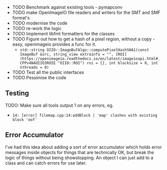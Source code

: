 * TODO Benchmark against existing tools - pymapconv
* TODO make OpenImageIO file readers and writers for the SMT and SMF format's
* TODO modernise the code
* TODO re-work the logic
* TODO Implement libfmt formatters for the classes
* TODO Figure out how to get a hash of a pixel region, without a copy - easy, openimageio provides a func for it.
	* `std::string OIIO::ImageBufAlgo::computePixelHashSHA1(const ImageBuf &src, string_view extrainfo = "", [ROI](https://openimageio.readthedocs.io/en/latest/imageioapi.html#_CPPv4N4OIIO3ROIE "OIIO::ROI") roi = {}, int blocksize = 0, int nthreads = 0)`
* TODO Test all the public interfaces
* TODO Pessimise the code

## Testing
TODO: Make sure all tools  output 1 on any errors, eg.
* `14: [error] filemap.cpp:14:addBlock | 'map' clashes with existing block 'eof'`
## Error Accumulator
I've had this idea about adding a sort of error accumulator which holds error messages inside objects for things that are technically OK, but break the logic of things without being showstopping. An object I can just add to a class and can catch errors for use later.